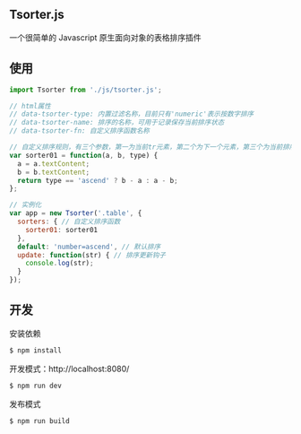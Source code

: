 ## Tsorter.js

一个很简单的 Javascript 原生面向对象的表格排序插件

## 使用

```js
import Tsorter from './js/tsorter.js';

// html属性
// data-tsorter-type: 内置过滤名称，目前只有'numeric'表示按数字排序
// data-tsorter-name: 排序的名称，可用于记录保存当前排序状态
// data-tsorter-fn: 自定义排序函数名称

// 自定义排序规则，有三个参数，第一为当前tr元素，第二个为下一个元素，第三个为当前排序类型
var sorter01 = function(a, b, type) {
  a = a.textContent;
  b = b.textContent;
  return type == 'ascend' ? b - a : a - b;
};

// 实例化
var app = new Tsorter('.table', {
  sorters: { // 自定义排序函数
    sorter01: sorter01
  },
  default: 'number=ascend', // 默认排序
  update: function(str) { // 排序更新钩子
    console.log(str);
  }
});

```

## 开发

安装依赖

```sh
$ npm install
```

开发模式：http://localhost:8080/

```sh
$ npm run dev
```

发布模式

```sh
$ npm run build
```
